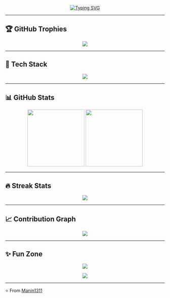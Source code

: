<!-- Typing SVG -->
<p align="center">
  <a href="https://github.com/Manin1311">
    <img src="https://readme-typing-svg.demolab.com?font=Fira+Code&weight=600&size=28&duration=3000&pause=1000&color=F75C7E&center=true&vCenter=true&width=800&lines=Hi+%F0%9F%91%8B%2C+I'm+Manin;Java+%7C+Python+%7C+DSA+Enthusiast;Always+learning+new+things+%F0%9F%9A%80;Welcome+to+my+GitHub+Profile!" alt="Typing SVG" />
  </a>
</p>

---

## 🏆 GitHub Trophies
<p align="center">
  <img src="https://github-profile-trophy.vercel.app/?username=Manin1311&theme=gruvbox&no-frame=true&margin-w=15&margin-h=15" />
</p>


---

## 🚀 Tech Stack
<p align="center">
  <img src="https://skillicons.dev/icons?i=c,cpp,java,python,js,html,css,react,nodejs,express,mysql,postgres,aws,firebase,git,github,vscode,linux&theme=dark" />
</p>

---

## 📊 GitHub Stats
<p align="center">
  <img src="https://github-readme-stats.vercel.app/api?username=Manin1311&show_icons=true&theme=tokyonight&hide_border=true&count_private=true" height="180em" />
  <img src="https://github-readme-stats.vercel.app/api/top-langs/?username=Manin1311&layout=compact&theme=tokyonight&hide_border=true" height="180em" />
</p>

---

## 🔥 Streak Stats
<p align="center">
  <img src="https://streak-stats.demolab.com?user=Manin1311&theme=tokyonight&hide_border=true" />
</p>

---

## 📈 Contribution Graph
<p align="center">
  <img src="https://github-readme-activity-graph.vercel.app/graph?username=Manin1311&theme=tokyo-night&hide_border=true&area=true" />
</p>

---

## ✨ Fun Zone
<p align="center">
  <img src="https://quotes-github-readme.vercel.app/api?type=horizontal&theme=tokyonight" />
</p>

<p align="center">
  <img src="https://github.com/Manin1311/Manin1311/blob/output/github-contribution-grid-snake.svg" />

</p>

---

⭐ From [Manin1311](https://github.com/Manin1311)
